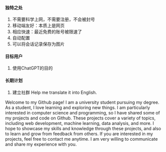 #### 独特之处
1. 不需要科学上网，不需要注册，不会被封号
2. 移动端友好：本质上是网页
3. 相应快速：最近免费的账号被限速了
4. 自动配置
5. 可以将会话记录保存为图片
#### 目标用户
1. 使用ChatGPT的目的
#### 长期计划
1. 建立社群
Help me translate it into English.

Welcome to my Github page! I am a university student pursuing my degree. As a student, I love learning and exploring new things. I am particularly interested in computer science and programming, so I have shared some of my projects and code on Github. These projects cover a variety of topics, including web development, machine learning, data analysis, and more. I hope to showcase my skills and knowledge through these projects, and also to learn and grow from feedback from others. If you are interested in my projects, feel free to contact me anytime. I am very willing to communicate and share my experience with you.
